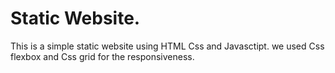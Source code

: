 # Static Website.
This is a simple static website using HTML Css and Javasctipt.
we used Css flexbox and Css grid for the responsiveness.

